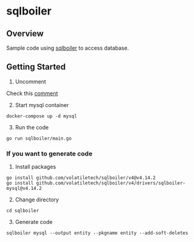 # sqlboiler

## Overview
Sample code using [sqlboiler](https://github.com/volatiletech/sqlboiler) to access database.

## Getting Started

1. Uncomment

Check this [comment](https://github.com/sonkibon/compare-go-orm/blob/main/docker-compose.yml#L5)

2. Start mysql container
```
docker-compose up -d mysql
```
3. Run the code
```
go run sqlboiler/main.go
```

### If you want to generate code

1. Install packages
```
go install github.com/volatiletech/sqlboiler/v4@v4.14.2
go install github.com/volatiletech/sqlboiler/v4/drivers/sqlboiler-mysql@v4.14.2
```
2. Change directory
```
cd sqlboiler
```
3. Generate code
```
sqlboiler mysql --output entity --pkgname entity --add-soft-deletes
```

